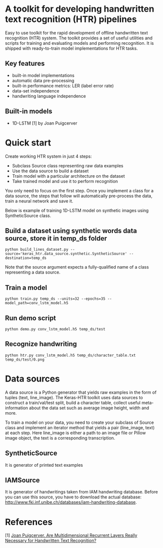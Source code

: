 # A toolkit for developing handwritten text recognition (HTR) pipelines

Easy to use toolkit for the rapid development of offline handwritten text recognition (HTR) system. 
The toolkit provides a set of useful utilities and scripts for training and evaluating 
models and performing recognition. It is shipped with ready-to-train model 
implementations for HTR tasks.

## Key features
- built-in model implementations
- automatic data pre-processing
- built-in performance metrics: LER (label error rate)
- data-set independence
- handwriting language independence

## Built-in models
- 1D-LSTM [1] by Joan Puigcerver

# Quick start

Create working HTR system in just 4 steps:
- Subclass Source class representing raw data examples
- Use the data source to build a dataset
- Train model with a particular architecture on the dataset
- Take trained model and use it to perform recognition

You only need to focus on the first step. Once you implement a class 
for a data source, the steps that follow will automatically pre-process 
the data,  train a neural network and save it.

Below is example of training 1D-LSTM model on synthetic images using SyntheticSource class. 

## Build a dataset using synthetic words data source, store it in temp_ds folder
```
python build_lines_dataset.py --source='keras_htr.data_source.synthetic.SyntheticSource' --destination=temp_ds
```
Note that the source argument expects a fully-qualified name of a class representing a data source.

## Train a model
```
python train.py temp_ds --units=32 --epochs=35 --model_path=conv_lstm_model.h5
```
## Run demo script
```
python demo.py conv_lstm_model.h5 temp_ds/test
```
## Recognize handwriting
```
python htr.py conv_lstm_model.h5 temp_ds/character_table.txt temp_ds/test/0.png
```

# Data sources

A data source is a Python generator that yields raw examples in the form of tuples 
(text, line_image). The Keras-HTR toolkit uses data sources to construct a train/val/test split, 
build a character table, collect useful meta-information about the data set such as 
average image height, width and more.

To train a model on your data, you need to create your subclass of Source class and 
implement an iterator method that yields a pair (line_image, text) at each step.
Here line_image is either a path to an image file or Pillow image object, the text 
is a corresponding transcription.

## SyntheticSource

It is generator of printed text examples

## IAMSource
It is generator of handwritings taken from IAM handwriting database.
Before you can use this source, you have to download the actual database:
http://www.fki.inf.unibe.ch/databases/iam-handwriting-database.

# References

[1] [Joan Puigcerver. Are Multidimensional Recurrent Layers Really Necessary for Handwritten Text Recognition?](http://www.jpuigcerver.net/pubs/jpuigcerver_icdar2017.pdf)
